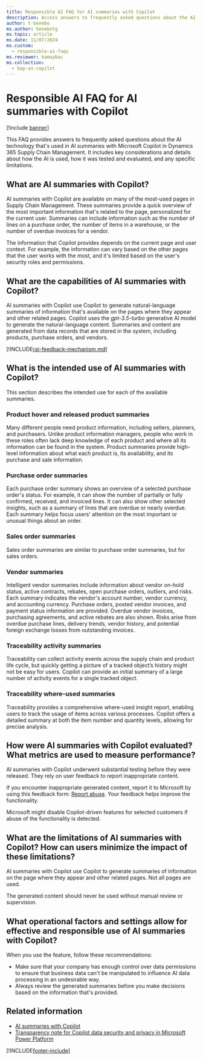 ```yaml
---
title: Responsible AI FAQ for AI summaries with Copilot
description: Access answers to frequently asked questions about the AI technology that's used in AI summaries with Microsoft Copilot in Dynamics 365 Supply Chain Management.
author: t-benebo
ms.author: benebotg
ms.topic: article
ms.date: 11/07/2024
ms.custom:
  - responsible-ai-faqs
ms.reviewer: kamaybac
ms.collection:
  - bap-ai-copilot
---
```


# Responsible AI FAQ for AI summaries with Copilot

[!include [banner](../includes/banner.md)]

This FAQ provides answers to frequently asked questions about the AI technology that's used in AI summaries with Microsoft Copilot in Dynamics 365 Supply Chain Management. It includes key considerations and details about how the AI is used, how it was tested and evaluated, and any specific limitations.

## What are AI summaries with Copilot?

AI summaries with Copilot are available on many of the most-used pages in Supply Chain Management. These summaries provide a quick overview of the most important information that's related to the page, personalized for the current user. Summaries can include information such as the number of lines on a purchase order, the number of items in a warehouse, or the number of overdue invoices for a vendor.

The information that Copilot provides depends on the current page and user context. For example, the information can vary based on the other pages that the user works with the most, and it's limited based on the user's security roles and permissions.

## What are the capabilities of AI summaries with Copilot?

AI summaries with Copilot use Copilot to generate natural-language summaries of information that's available on the pages where they appear and other related pages. Copilot uses the *gpt-3.5-turbo* generative AI model to generate the natural-language content. Summaries and content are generated from data records that are stored in the system, including products, purchase orders, and vendors.

[!INCLUDE[rai-feedback-mechanism.md](../includes/rai-feedback-mechanism.md)]

## What is the intended use of AI summaries with Copilot?

This section describes the intended use for each of the available summaries.

### Product hover and released product summaries

Many different people need product information, including sellers, planners, and purchasers. Unlike product information managers, people who work in these roles often lack deep knowledge of each product and where all its information can be found in the system. Product summaries provide high-level information about what each product is, its availability, and its purchase and sale information.

### Purchase order summaries

Each purchase order summary shows an overview of a selected purchase order's status. For example, it can show the number of partially or fully confirmed, received, and invoiced lines. It can also show other selected insights, such as a summary of lines that are overdue or nearly overdue. Each summary helps focus users' attention on the most important or unusual things about an order.

### Sales order summaries

Sales order summaries are similar to purchase order summaries, but for sales orders.

### Vendor summaries

Intelligent vendor summaries include information about vendor on-hold status, active contracts, rebates, open purchase orders, outliers, and risks. Each summary indicates the vendor's account number, vendor currency, and accounting currency. Purchase orders, posted vendor invoices, and payment status information are provided. Overdue vendor invoices, purchasing agreements, and active rebates are also shown. Risks arise from overdue purchase lines, delivery trends, vendor history, and potential foreign exchange losses from outstanding invoices.

### Traceability activity summaries

Traceability can collect activity events across the supply chain and product life cycle, but quickly getting a picture of a tracked object’s history might not be easy for users. Copilot can provide an initial summary of a large number of activity events for a single tracked object.

### Traceability where-used summaries

Traceability provides a comprehensive where-used insight report, enabling users to track the usage of items across various processes. Copilot offers a detailed summary at both the item number and quantity levels, allowing for precise analysis.

## How were AI summaries with Copilot evaluated? What metrics are used to measure performance?

AI summaries with Copilot underwent substantial testing before they were released. They rely on user feedback to report inappropriate content.

If you encounter inappropriate generated content, report it to Microsoft by using this feedback form: [Report abuse](https://msrc.microsoft.com/report). Your feedback helps improve the functionality.

Microsoft might disable Copilot-driven features for selected customers if abuse of the functionality is detected.

## What are the limitations of AI summaries with Copilot? How can users minimize the impact of these limitations?

AI summaries with Copilot use Copilot to generate summaries of information on the page where they appear and other related pages. Not all pages are used.

The generated content should never be used without manual review or supervision.

## What operational factors and settings allow for effective and responsible use of AI summaries with Copilot?

When you use the feature, follow these recommendations:

- Make sure that your company has enough control over data permissions to ensure that business data can't be manipulated to influence AI data processing in an undesirable way.
- Always review the generated summaries before you make decisions based on the information that's provided.

## Related information

- [AI summaries with Copilot](get-started/copilot-summaries-overview.md)
- [Transparency note for Copilot data security and privacy in Microsoft Power Platform](/power-platform/transparency-note-copilot-data-security-privacy)

[!INCLUDE[footer-include](../includes/footer-banner.md)]

